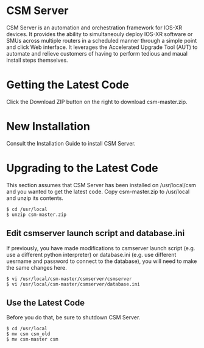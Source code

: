 # CSM Server

CSM Server is an automation and orchestration framework for IOS-XR devices.  It provides the ability to simultaneouly deploy IOS-XR software or SMUs across multiple routers in a scheduled manner through a simple point and click Web interface.  It leverages the Accelerated Upgrade Tool (AUT) to automate and relieve customers of having to perform tedious and maual install steps themselves.

# Getting the Latest Code

Click the Download ZIP button on the right to download csm-master.zip.  

# New Installation

Consult the Installation Guide to install CSM Server.

# Upgrading to the Latest Code

This section assumes that CSM Server has been installed on /usr/local/csm and you wanted to get the latest code.  Copy csm-master.zip to /usr/local and unzip its contents.

```shell
$ cd /usr/local
$ unzip csm-master.zip
```

## Edit csmserver launch script and database.ini

If previously, you have made modifications to csmserver launch script (e.g. use a different python interpreter) or database.ini (e.g. use different uesrname and password to connect to the database), you will need to make the same changes here.

```shell
$ vi /usr/local/csm-master/csmserver/csmserver
$ vi /usr/local/csm-master/csmserver/database.ini
```

## Use the Latest Code

Before you do that, be sure to shutdown CSM Server.

```shell
$ cd /usr/local
$ mv csm csm_old              
$ mv csm-master csm
```

